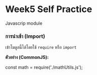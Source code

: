 # Week5  Self Practice

Javascrip module



### การนำเข้า (Import)

เข้าโมดูลนี้ได้โดยใช้ `require` หรือ `import` 

**ตัวอย่าง (CommonJS):**

const math = require('./mathUtils.js');